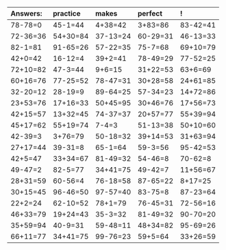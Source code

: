 | Answers: | practice | makes | perfect | ! |
| :--- | :--- | :--- | :--- | :--- |
| 78-78=0 | 45-1=44 | 4+38=42 | 3+83=86 | 83-42=41 | 
| 72-36=36 | 54+30=84 | 37-13=24 | 60-29=31 | 46-13=33 | 
| 82-1=81 | 91-65=26 | 57-22=35 | 75-7=68 | 69+10=79 | 
| 42+0=42 | 16-12=4 | 39+2=41 | 78-49=29 | 77-52=25 | 
| 72+10=82 | 47-3=44 | 9+6=15 | 31+22=53 | 63+6=69 | 
| 60+16=76 | 77-25=52 | 78-47=31 | 30+28=58 | 24+61=85 | 
| 32-20=12 | 28-19=9 | 89-64=25 | 57-34=23 | 14+72=86 | 
| 23+53=76 | 17+16=33 | 50+45=95 | 30+46=76 | 17+56=73 | 
| 42+15=57 | 13+32=45 | 74-37=37 | 20+57=77 | 55+39=94 | 
| 45+17=62 | 55+19=74 | 7-4=3 | 51-13=38 | 50+10=60 | 
| 42-39=3 | 3+76=79 | 50-18=32 | 39+14=53 | 31+63=94 | 
| 27+17=44 | 39-31=8 | 65-1=64 | 59-3=56 | 95-42=53 | 
| 42+5=47 | 33+34=67 | 81-49=32 | 54-46=8 | 70-62=8 | 
| 49-47=2 | 82-5=77 | 34+41=75 | 49-42=7 | 11+56=67 | 
| 28+31=59 | 60-56=4 | 76-18=58 | 87-65=22 | 8+17=25 | 
| 30+15=45 | 96-46=50 | 97-57=40 | 83-75=8 | 87-23=64 | 
| 22+2=24 | 62-10=52 | 78+1=79 | 76-45=31 | 72-56=16 | 
| 46+33=79 | 19+24=43 | 35-3=32 | 81-49=32 | 90-70=20 | 
| 35+59=94 | 40-9=31 | 59-48=11 | 48+34=82 | 95-69=26 | 
| 66+11=77 | 34+41=75 | 99-76=23 | 59+5=64 | 33+26=59 | 
